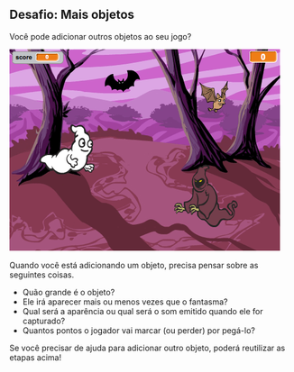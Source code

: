 ## Desafio: Mais objetos

Você pode adicionar outros objetos ao seu jogo?

![screenshot](images/ghost-final.png)

Quando você está adicionando um objeto, precisa pensar sobre as seguintes coisas.

+ Quão grande é o objeto?
+ Ele irá aparecer mais ou menos vezes que o fantasma?
+ Qual será a aparência ou qual será o som emitido quando ele for capturado?
+ Quantos pontos o jogador vai marcar (ou perder) por pegá-lo?

Se você precisar de ajuda para adicionar outro objeto, poderá reutilizar as etapas acima!